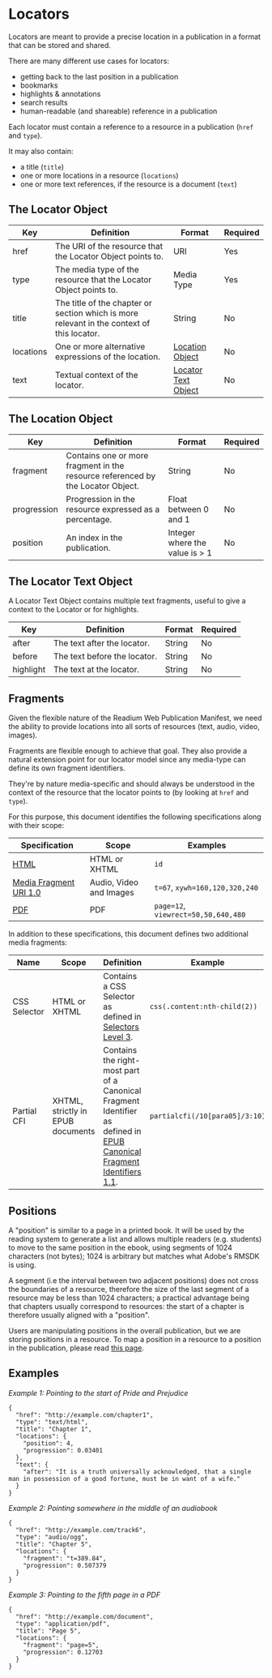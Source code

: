 # Locators

Locators are meant to provide a precise location in a publication in a format that can be stored and shared.

There are many different use cases for locators:

* getting back to the last position in a publication
* bookmarks
* highlights & annotations
* search results
* human-readable (and shareable) reference in a publication

Each locator must contain a reference to a resource in a publication (`href` and `type`).

It may also contain:

* a title (`title`)
* one or more locations in a resource (`locations`)
* one or more text references, if the resource is a document (`text`)

## The Locator Object

| Key  | Definition | Format | Required |
| ---- | ---------- | ------ | -------- |
| href  | The URI of the resource that the Locator Object points to. | URI | Yes |
| type  | The media type of the resource that the Locator Object points to. | Media Type | Yes |
| title  | The title of the chapter or section which is more relevant in the context of this locator.| String | No |
| locations  | One or more alternative expressions of the location. | [Location Object](#the-location-object) | No |
| text  |  Textual context of the locator.  | [Locator Text Object](#the-locator-text-object) | No |

## The Location Object

| Key  | Definition | Format | Required |
| ---- | ---------- | ------ | -------- |
| fragment  |  Contains one or more fragment in the resource referenced by the Locator Object.  | String | No |
| progression  | Progression in the resource expressed as a percentage.  | Float between 0 and 1 | No |
| position  | An index in the publication.  | Integer where the value is > 1 | No |


## The Locator Text Object

A Locator Text Object contains multiple text fragments, useful to give a context to the Locator or for highlights.

| Key  | Definition | Format | Required |
| ---- | ---------- | ------ | -------- |
| after  | The text after the locator.| String | No |
| before  | The text before the locator.  | String | No |
| highlight  | The text at the locator.  | String | No |


## Fragments

Given the flexible nature of the Readium Web Publication Manifest, we need the ability to provide locations into all sorts of resources (text, audio, video, images).

Fragments are flexible enough to achieve that goal. They also provide a natural extension point for our locator model since any media-type can define its own fragment identifiers.

They're by nature media-specific and should always be understood in the context of the resource that the locator points to (by looking at `href` and `type`).

For this purpose, this document identifies the following specifications along with their scope:

| Specification | Scope | Examples |
| ------------- | ----- | ------- |
| [HTML](https://html.spec.whatwg.org/) | HTML or XHTML | `id` |
| [Media Fragment URI 1.0](https://www.w3.org/TR/media-frags/) | Audio, Video and Images | `t=67`, `xywh=160,120,320,240`|
| [PDF](http://tools.ietf.org/rfc/rfc3778) | PDF | `page=12`, `viewrect=50,50,640,480`|

In addition to these specifications, this document defines two additional media fragments:

| Name | Scope | Definition | Example |
| ---- | ----- | ---------- | ------- |
| CSS Selector | HTML or XHTML | Contains a CSS Selector as defined in [Selectors Level 3](https://www.w3.org/TR/selectors-3/).| `css(.content:nth-child(2))` |
| Partial CFI | XHTML, strictly in EPUB documents | Contains the right-most part of a Canonical Fragment Identifier as defined in [EPUB Canonical Fragment Identifiers 1.1](http://www.idpf.org/epub/linking/cfi/epub-cfi.html).| `partialcfi(/10[para05]/3:10)` |

## Positions 

A "position" is similar to a page in a printed book. It will be used by the reading system to generate a list and allows multiple readers (e.g. students) to move to the same position in the ebook, using segments of 1024 characters (not bytes); 1024 is arbitrary but matches what Adobe's RMSDK is using. 

A segment (i.e the interval between two adjacent positions) does not cross the boundaries of a resource, therefore the size of the last segment of a resource may be less than 1024 characters; a practical advantage being that chapters usually correspond to resources: the start of a chapter is therefore usually aligned with a "position".  

Users are manipulating positions in the overall publication, but we are storing positions in a resource. To map a position in a resource to a position in the publication, please read [this page](locator-api.md).


## Examples


*Example 1: Pointing to the start of Pride and Prejudice*

```
{
  "href": "http://example.com/chapter1",
  "type": "text/html",
  "title": "Chapter 1",
  "locations": {
    "position": 4,
    "progression": 0.03401
  },
  "text": {
    "after": "It is a truth universally acknowledged, that a single man in possession of a good fortune, must be in want of a wife."
  }
}
```

*Example 2: Pointing somewhere in the middle of an audiobook*

```
{
  "href": "http://example.com/track6",
  "type": "audio/ogg",
  "title": "Chapter 5",
  "locations": {
    "fragment": "t=389.84",
    "progression": 0.507379
  }
}
```

*Example 3: Pointing to the fifth page in a PDF*

```
{
  "href": "http://example.com/document",
  "type": "application/pdf",
  "title": "Page 5",
  "locations": {
    "fragment": "page=5",
    "progression": 0.12703
  }
}
```
